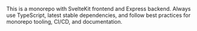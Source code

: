 <!-- Use this file to provide workspace-specific custom instructions to Copilot. For more details, visit https://code.visualstudio.com/docs/copilot/copilot-customization#_use-a-githubcopilotinstructionsmd-file -->

This is a monorepo with SvelteKit frontend and Express backend. Always use TypeScript, latest stable dependencies, and follow best practices for monorepo tooling, CI/CD, and documentation.
